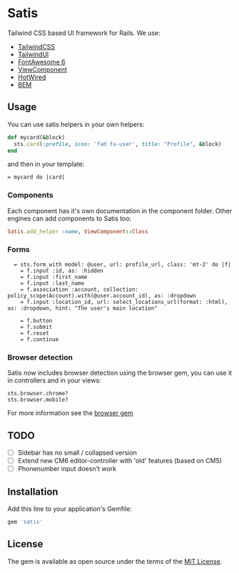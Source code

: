 # Satis

Tailwind CSS based UI framework for Rails.
We use:

- [TailwindCSS](https://tailwindcss.com)
- [TailwindUI](https://tailwindui.com)
- [FontAwesome 6](https://fontawesome.com/v6.0/)
- [ViewComponent](https://viewcomponent.org)
- [HotWired](https://hotwired.dev)
- [BEM](https://cssguidelin.es/#bem-like-naming)

## Usage

You can use satis helpers in your own helpers:

```ruby
def mycard(&block)
  sts.card(:profile, icon: 'fad fa-user', title: "Profile", &block)
end
```

and then in your template:

```slim
= mycard do |card|
```

### Components

Each component has it's own documentation in the component folder.
Other engines can add components to Satis too:

```ruby
Satis.add_helper :name, ViewComponent::Class
```

### Forms

```slim
  = sts.form_with model: @user, url: profile_url, class: 'mt-2' do |f|
    = f.input :id, as: :hidden
    = f.input :first_name
    = f.input :last_name
    = f.association :account, collection: policy_scope(Account).with(@user.account_id), as: :dropdown
    = f.input :location_id, url: select_locations_url(format: :html), as: :dropdown, hint: "The user's main location"

    = f.button
    = f.submit
    = f.reset
    = f.continue
```

### Browser detection

Satis now includes browser detection using the browser gem, you can use it in controllers and in your views:

```
sts.browser.chrome?
sts.browser.mobile?
```

For more information see the [browser gem](https://github.com/fnando/browser)

## TODO

* [ ] Sidebar has no small / collapsed version
* [ ] Extend new CM6 editor-controller with 'old' features (based on CM5)
* [ ] Phonenumber input doesn't work

## Installation

Add this line to your application's Gemfile:

```ruby
gem 'satis'
```

## License

The gem is available as open source under the terms of the [MIT License](https://opensource.org/licenses/MIT).
